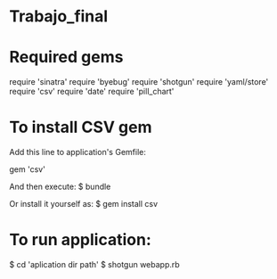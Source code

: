 # Trabajo_final

# Required gems

require 'sinatra'
require 'byebug'
require 'shotgun'
require 'yaml/store'
require 'csv'
require 'date'
require 'pill_chart'


# To install CSV gem

Add this line to application's Gemfile:

gem 'csv'

And then execute:
$ bundle

Or install it yourself as:
$ gem install csv


# To run application:

$ cd 'aplication dir path'
$ shotgun webapp.rb

